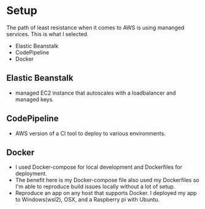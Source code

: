 # Setup

The path of least resistance when it comes to AWS is using mananged services. This is what I selected. 

- Elastic Beanstalk
- CodePipeline
- Docker

## Elastic Beanstalk
  - managed EC2 instance that autoscales with a loadbalancer and managed keys.

## CodePipeline 
  - AWS version of a CI tool to deploy to various environments.

## Docker
  - I used Docker-compose for local development and Dockerfiles for deployment.
  - The benefit here is my Docker-compose file also used my Dockerfiles so I'm able to reproduce build issues locally without a lot of setup.
  - Reproduce an app on any host that supports Docker. I deployed my app to Windows(wsl2), OSX, and a Raspberry pi with Ubuntu.



